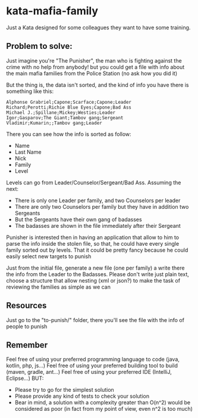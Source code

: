 # kata-mafia-family
Just a Kata designed for some colleagues they want to have some training.

## Problem to solve:

Just imagine you're "The Punisher", the man who is fighting against the crime with no help from anybody! but you could get a file with info about the main mafia families from the Police Station (no ask how you did it)

But the thing is, the data isn't sorted, and the kind of info you have there is something like this:

```
Alphonse Grabriel;Capone;Scarface;Capone;Leader
Richard;Perotti;Richie Blue Eyes;Capone;Bad Ass
Michael J.;Spillane;Mickey;Westies;Leader
Igor;Gasparov;The Giant;Tambov gang;Sergeant
Vladimir;Kumarin;;Tambov gang;Leader
```  

There you can see how the info is sorted as follow:
 - Name
 - Last Name
 - Nick
 - Family
 - Level
 
 Levels can go from Leader/Counselor/Sergeant/Bad Ass. Assuming the next:
 - There is only one Leader per family, and two Counselors per leader
 - There are only two Counselors per family but they have in addition two Sergeants
 - But the Sergeants have their own gang of badasses
 - The badasses are shown in the file immediately after their Sergeant
 
 Punisher is interested then in having an application that allow to him to parse the info inside the stolen file, so that, he could have every single family sorted out by levels. That it could be pretty fancy because he could easily select new targets to punish
 
 Just from the initial file, generate a new file (one per family) a write there the info from the Leader to the Badasses. Please don't write just plain text, choose a structure that allow nesting (xml or json?) to make the task of reviewing the families as simple as we can
 
 ## Resources
Just go to the "to-punish/" folder, there you'll see the file with the info of people to punish

## Remember
Feel free of using your preferred programming language to code (java, kotlin, php, js...)
Feel free of using your preferred building tool to build (maven, gradle, ant...)
Feel free of using your preferred IDE (IntelliJ, Eclipse...)
BUT:
- Please try to go for the simplest solution
- Please provide any kind of tests to check your solution
- Bear in mind, a solution with a complexity greater than O(n^2) would be considered as poor (in fact from my point of view, even n^2 is too much) 
